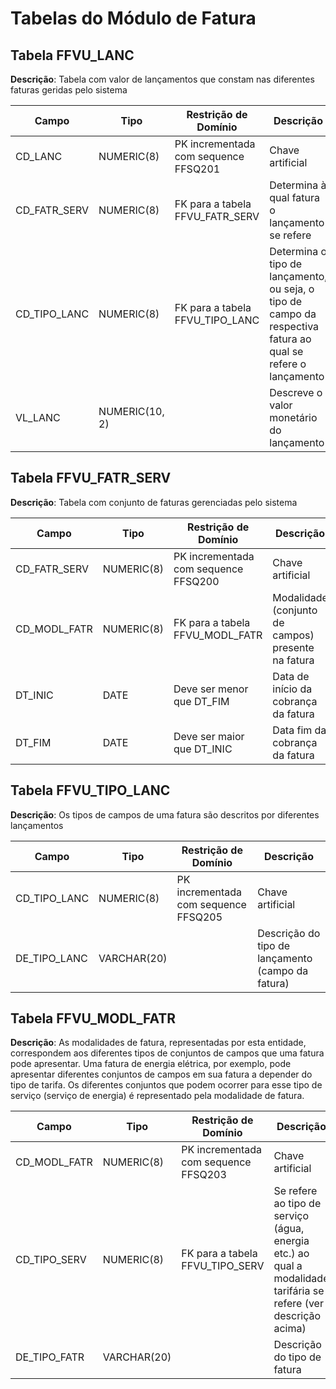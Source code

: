 # Tabelas do Módulo de Fatura

## Tabela FFVU_LANC

__Descrição__: Tabela com valor de lançamentos que constam nas diferentes faturas geridas pelo sistema

| Campo | Tipo | Restrição de Domínio | Descrição |
| --- | --- | --- | --- |
| CD_LANC | NUMERIC(8) | PK incrementada com sequence FFSQ201 | Chave artificial |
| CD_FATR_SERV | NUMERIC(8) | FK para a tabela FFVU_FATR_SERV | Determina à qual fatura o lançamento se refere |
| CD_TIPO_LANC | NUMERIC(8) | FK para a tabela FFVU_TIPO_LANC | Determina o tipo de lançamento, ou seja, o tipo de campo da respectiva fatura ao qual se refere o lançamento |
| VL_LANC | NUMERIC(10, 2) | | Descreve o valor monetário do lançamento |

## Tabela FFVU_FATR_SERV

__Descrição__: Tabela com conjunto de faturas gerenciadas pelo sistema

| Campo | Tipo | Restrição de Domínio | Descrição |
| --- | --- | --- | --- |
| CD_FATR_SERV | NUMERIC(8) | PK incrementada com sequence FFSQ200 | Chave artificial |
| CD_MODL_FATR | NUMERIC(8) | FK para a tabela FFVU_MODL_FATR | Modalidade (conjunto de campos) presente na fatura |
| DT_INIC | DATE | Deve ser menor que DT_FIM  | Data de início da cobrança da fatura |
| DT_FIM | DATE | Deve ser maior que DT_INIC | Data fim da cobrança da fatura |

## Tabela FFVU_TIPO_LANC

__Descrição__: Os tipos de campos de uma fatura são descritos por diferentes lançamentos

| Campo | Tipo | Restrição de Domínio | Descrição |
| --- | --- | --- | --- |
| CD_TIPO_LANC | NUMERIC(8) | PK incrementada com sequence FFSQ205 | Chave artificial |
| DE_TIPO_LANC | VARCHAR(20) | | Descrição do tipo de lançamento (campo da fatura) |

## Tabela FFVU_MODL_FATR

__Descrição__: As modalidades de fatura, representadas por esta entidade, correspondem aos diferentes tipos de conjuntos de campos que uma fatura pode apresentar. Uma fatura de energia elétrica, por exemplo, pode apresentar diferentes conjuntos de campos em sua fatura a depender do tipo de tarifa. Os diferentes conjuntos que podem ocorrer para esse tipo de serviço (serviço de energia) é representado pela modalidade de fatura.

| Campo | Tipo | Restrição de Domínio | Descrição |
| --- | --- | --- | --- |
| CD_MODL_FATR | NUMERIC(8) | PK incrementada com sequence FFSQ203 | Chave artificial |
| CD_TIPO_SERV | NUMERIC(8) | FK para a tabela FFVU_TIPO_SERV | Se refere ao tipo de serviço (água, energia etc.) ao qual a modalidade tarifária se refere (ver descrição acima) |
| DE_TIPO_FATR | VARCHAR(20) | | Descrição do tipo de fatura |
